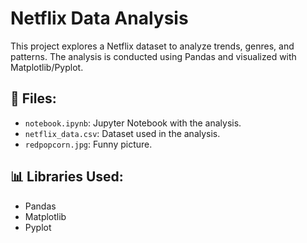 # Netflix Data Analysis
This project explores a Netflix dataset to analyze trends, genres, and patterns. The analysis is conducted using Pandas and visualized with Matplotlib/Pyplot.

## 📂 Files:
- `notebook.ipynb`: Jupyter Notebook with the analysis.
- `netflix_data.csv`: Dataset used in the analysis.
- `redpopcorn.jpg`: Funny picture.

## 📊 Libraries Used:
- Pandas
- Matplotlib
- Pyplot

